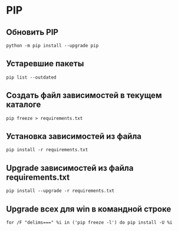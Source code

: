 # PIP

## Обновить PIP

`python -m pip install --upgrade pip`

## Устаревшие пакеты

`pip list --outdated`

## Создать файл зависимостей в текущем каталоге

`pip freeze > requirements.txt`

## Установка зависимостей из файла

`pip install -r requirements.txt`

## Upgrade зависимостей из файла requirements.txt

`pip install --upgrade -r requirements.txt`

## Upgrade всех для win в командной строке

`for /F "delims===" %i in ('pip freeze -l') do pip install -U %i`

